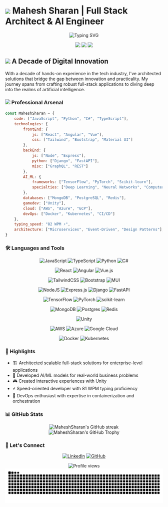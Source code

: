 # <img src="https://media.giphy.com/media/hvRJCLFzcasrR4ia7z/giphy.gif" width="30px"/> Mahesh Sharan | Full Stack Architect & AI Engineer

<div align="center">
  <img src="https://readme-typing-svg.demolab.com?font=Fira+Code&weight=600&size=28&duration=4000&pause=1000&color=3F87F5&center=true&vCenter=true&width=435&lines=Full+Stack+Developer;Machine+Learning+Engineer;AI+Enthusiast;Unity+Developer" alt="Typing SVG" />
  
  <p align="center">
    <img src="https://img.shields.io/badge/Focus-Full%20Stack%20Development-brightgreen" />
    <img src="https://img.shields.io/badge/Lives-India-success" />
    <img src="https://img.shields.io/badge/Languages-English%20%26%20Hindi-brightgreen" />
  </p>
</div>

## <img src="https://media.giphy.com/media/WUlplcMpOCEmTGBtBW/giphy.gif" width="40"> A Decade of Digital Innovation

With a decade of hands-on experience in the tech industry, I've architected solutions that bridge the gap between innovation and practicality. My journey spans from crafting robust full-stack applications to diving deep into the realms of artificial intelligence.

### <img src="https://media.giphy.com/media/VgCDAzcKvsR6OM0uWg/giphy.gif" width="50"> Professional Arsenal

```javascript
const MaheshSharan = {
    code: ["JavaScript", "Python", "C#", "TypeScript"],
    technologies: {
        frontEnd: {
            js: ["React", "Angular", "Vue"],
            css: ["Tailwind", "Bootstrap", "Material UI"]
        },
        backEnd: {
            js: ["Node", "Express"],
            python: ["Django", "FastAPI"],
            misc: ["GraphQL", "REST"]
        },
        AI_ML: {
            frameworks: ["TensorFlow", "PyTorch", "Scikit-learn"],
            specialties: ["Deep Learning", "Neural Networks", "Computer Vision"]
        },
        databases: ["MongoDB", "PostgreSQL", "Redis"],
        gamedev: ["Unity"],
        cloud: ["AWS", "Azure", "GCP"],
        devOps: ["Docker", "Kubernetes", "CI/CD"]
    },
    typing_speed: "82 WPM ⚡",
    architecture: ["Microservices", "Event-Driven", "Design Patterns"],
}
```

### 🛠️ Languages and Tools

<div align="center">
  
  ![JavaScript](https://img.shields.io/badge/javascript-%23323330.svg?style=for-the-badge&logo=javascript&logoColor=%23F7DF1E)
  ![TypeScript](https://img.shields.io/badge/typescript-%23007ACC.svg?style=for-the-badge&logo=typescript&logoColor=white)
  ![Python](https://img.shields.io/badge/python-3670A0?style=for-the-badge&logo=python&logoColor=ffdd54)
  ![C#](https://img.shields.io/badge/c%23-%23239120.svg?style=for-the-badge&logo=c-sharp&logoColor=white)
  
  ![React](https://img.shields.io/badge/react-%2320232a.svg?style=for-the-badge&logo=react&logoColor=%2361DAFB)
  ![Angular](https://img.shields.io/badge/angular-%23DD0031.svg?style=for-the-badge&logo=angular&logoColor=white)
  ![Vue.js](https://img.shields.io/badge/vuejs-%2335495e.svg?style=for-the-badge&logo=vuedotjs&logoColor=%234FC08D)
  
  ![TailwindCSS](https://img.shields.io/badge/tailwindcss-%2338B2AC.svg?style=for-the-badge&logo=tailwind-css&logoColor=white)
  ![Bootstrap](https://img.shields.io/badge/bootstrap-%238511FA.svg?style=for-the-badge&logo=bootstrap&logoColor=white)
  ![MUI](https://img.shields.io/badge/MUI-%230081CB.svg?style=for-the-badge&logo=mui&logoColor=white)
  
  ![NodeJS](https://img.shields.io/badge/node.js-6DA55F?style=for-the-badge&logo=node.js&logoColor=white)
  ![Express.js](https://img.shields.io/badge/express.js-%23404d59.svg?style=for-the-badge&logo=express&logoColor=%2361DAFB)
  ![Django](https://img.shields.io/badge/django-%23092E20.svg?style=for-the-badge&logo=django&logoColor=white)
  ![FastAPI](https://img.shields.io/badge/FastAPI-005571?style=for-the-badge&logo=fastapi)
  
  ![TensorFlow](https://img.shields.io/badge/TensorFlow-%23FF6F00.svg?style=for-the-badge&logo=TensorFlow&logoColor=white)
  ![PyTorch](https://img.shields.io/badge/PyTorch-%23EE4C2C.svg?style=for-the-badge&logo=PyTorch&logoColor=white)
  ![scikit-learn](https://img.shields.io/badge/scikit--learn-%23F7931E.svg?style=for-the-badge&logo=scikit-learn&logoColor=white)
  
  ![MongoDB](https://img.shields.io/badge/MongoDB-%234ea94b.svg?style=for-the-badge&logo=mongodb&logoColor=white)
  ![Postgres](https://img.shields.io/badge/postgres-%23316192.svg?style=for-the-badge&logo=postgresql&logoColor=white)
  ![Redis](https://img.shields.io/badge/redis-%23DD0031.svg?style=for-the-badge&logo=redis&logoColor=white)
  
  ![Unity](https://img.shields.io/badge/unity-%23000000.svg?style=for-the-badge&logo=unity&logoColor=white)
  
  ![AWS](https://img.shields.io/badge/AWS-%23FF9900.svg?style=for-the-badge&logo=amazon-aws&logoColor=white)
  ![Azure](https://img.shields.io/badge/azure-%230072C6.svg?style=for-the-badge&logo=microsoftazure&logoColor=white)
  ![Google Cloud](https://img.shields.io/badge/GoogleCloud-%234285F4.svg?style=for-the-badge&logo=google-cloud&logoColor=white)
  
  ![Docker](https://img.shields.io/badge/docker-%230db7ed.svg?style=for-the-badge&logo=docker&logoColor=white)
  ![Kubernetes](https://img.shields.io/badge/kubernetes-%23326ce5.svg?style=for-the-badge&logo=kubernetes&logoColor=white)
</div>

### 🌟 Highlights

- 🏗️ Architected scalable full-stack solutions for enterprise-level applications
- 🤖 Developed AI/ML models for real-world business problems
- 🎮 Created interactive experiences with Unity
- ⚡ Speed-oriented developer with 81 WPM typing proficiency
- 🔄 DevOps enthusiast with expertise in containerization and orchestration

### 📊 GitHub Stats

<div align="center">
  <img src="https://github-readme-streak-stats.herokuapp.com/?user=MaheshSharan&theme=tokyonight" alt="MaheshSharan's GitHub streak"/>
  <br/>
  <img src="https://github-profile-trophy.vercel.app/?username=MaheshSharan&theme=tokyonight&no-frame=false&no-bg=false&margin-w=4&row=1" alt="MaheshSharan's GitHub Trophy"/>
</div>

### 🤝 Let's Connect

<div align="center">

[![LinkedIn](https://img.shields.io/badge/LinkedIn-%230077B5.svg?style=for-the-badge&logo=linkedin&logoColor=white)](https://www.linkedin.com/in/mahesh-sharan/)
[![GitHub](https://img.shields.io/badge/github-%23121011.svg?style=for-the-badge&logo=github&logoColor=white)](https://github.com/MaheshSharan)

</div>

<div align="center">
  <img src="https://komarev.com/ghpvc/?username=MaheshSharan&label=Profile%20views&color=3F87F5&style=flat" alt="Profile views" />
</div>

<img src="https://github.com/MaheshSharan/MaheshSharan/blob/output/github-contribution-grid-snake.svg" alt="Snake animation" />
